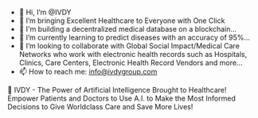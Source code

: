 - 👋 Hi, I’m @IVDY
- 👀 I’m bringing Excellent Healthcare to Everyone with One Click
- 📙 I'm building a decentralized medical database on a blockchain...
- 🏥 I’m currently learning to predict diseases with an accuracy of 95%...
- 💞️ I’m looking to collaborate with Global Social Impact/Medical Care Networks who work with electronic health records such as Hospitals, Clinics, Care Centers, Electronic Health Record Vendors and more...
- 📫 How to reach me: info@ivdygroup.com 

🦄 IVDY - The Power of Artificial Intelligence Brought to Healthcare!  
Empower Patients and Doctors to Use A.I. to Make the Most Informed Decisions to Give Worldclass Care and Save More Lives!

<!---
IVDY/IVDY is a ✨ special ✨ repository because its `README.md` (this file) appears on your GitHub profile.
You can click the Preview link to take a look at your changes.
--->
